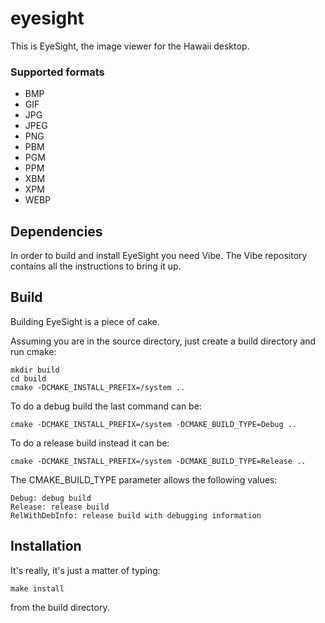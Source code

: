 eyesight
========

This is EyeSight, the image viewer for the Hawaii desktop.

### Supported formats

 * BMP
 * GIF
 * JPG
 * JPEG
 * PNG
 * PBM
 * PGM
 * PPM
 * XBM
 * XPM
 * WEBP

Dependencies
------------

In order to build and install EyeSight you need Vibe.
The Vibe repository contains all the instructions to bring it up.

Build
-----

Building EyeSight is a piece of cake.

Assuming you are in the source directory, just create a build directory
and run cmake:

    mkdir build
    cd build
    cmake -DCMAKE_INSTALL_PREFIX=/system ..

To do a debug build the last command can be:

    cmake -DCMAKE_INSTALL_PREFIX=/system -DCMAKE_BUILD_TYPE=Debug ..

To do a release build instead it can be:

    cmake -DCMAKE_INSTALL_PREFIX=/system -DCMAKE_BUILD_TYPE=Release ..

The CMAKE_BUILD_TYPE parameter allows the following values:

    Debug: debug build
    Release: release build
    RelWithDebInfo: release build with debugging information

Installation
------------

It's really, it's just a matter of typing:

    make install

from the build directory.
